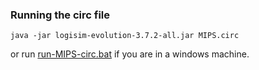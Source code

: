 ### Running the circ file
```shell
java -jar logisim-evolution-3.7.2-all.jar MIPS.circ
```
or run [run-MIPS-circ.bat](run-MIPS.bat) if you are in a windows machine.